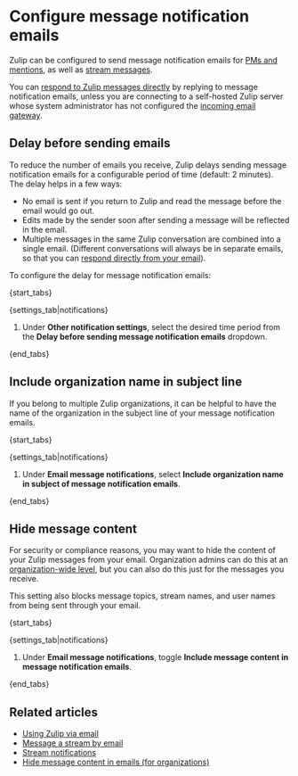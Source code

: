 # Configure message notification emails

Zulip can be configured to send message notification emails for [PMs
and mentions](/help/pm-mention-alert-notifications), as well as
[stream messages](/help/stream-notifications).

You can [respond to Zulip messages directly][reply-from-email] by replying to message
notification emails, unless you are
connecting to a self-hosted Zulip server whose system administrator
has not configured the [incoming email gateway][incoming-email-gateway].

[incoming-email-gateway]: https://zulip.readthedocs.io/en/latest/production/email-gateway.html

## Delay before sending emails

To reduce the number of emails you receive, Zulip
delays sending message notification emails for a configurable period
of time (default: 2 minutes).  The delay
helps in a few ways:

* No email is sent if you return to Zulip and read the message before
  the email would go out.
* Edits made by the sender soon after sending a message will be
  reflected in the email.
* Multiple messages in the same Zulip conversation are combined into
  a single email. (Different conversations will always be
  in separate emails, so that you can
  [respond directly from your email][reply-from-email]).

[reply-from-email]: /help/using-zulip-via-email

To configure the delay for message notification emails:

{start_tabs}

{settings_tab|notifications}

1. Under **Other notification settings**, select the desired time period from the
   **Delay before sending message notification emails** dropdown.

{end_tabs}


## Include organization name in subject line

If you belong to multiple Zulip organizations, it can be helpful to have the
name of the organization in the subject line of your message notification emails.

{start_tabs}

{settings_tab|notifications}

1. Under **Email message notifications**, select
   **Include organization name in subject of message notification emails**.

{end_tabs}


## Hide message content

For security or compliance reasons, you may want to hide the content of your
Zulip messages from your email. Organization admins can do this at an
[organization-wide level](/help/hide-message-content-in-emails), but you can
also do this just for the messages you receive.

This setting also blocks message topics, stream names, and user names from
being sent through your email.

{start_tabs}

{settings_tab|notifications}

1. Under **Email message notifications**, toggle
   **Include message content in message notification emails**.

{end_tabs}

## Related articles

* [Using Zulip via email](/help/using-zulip-via-email)
* [Message a stream by email](/help/message-a-stream-by-email)
* [Stream notifications](/help/stream-notifications)
* [Hide message content in emails (for organizations)](/help/hide-message-content-in-emails)
